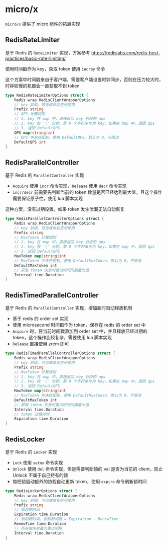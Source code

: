 # micro/x

`micro/x` 提供了 micro 组件的拓展实现

## RedisRateLimiter

基于 Redis 的 `RateLimiter` 实现，方案参考 <https://redislabs.com/redis-best-practices/basic-rate-limiting/>

使用时间戳作为 key，获取 token 使用 `incrby` 命令

这个方案中时间戳来自于客户端，需要客户端设置时钟同步，否则在压力较大时，时钟较慢的机器会一直获取不到 token

```go
type RedisRateLimiterOptions struct {
	Redis wrap.RedisClientWrapperOptions
	// key 前缀，可当成命名空间使用
	Prefix string
	// QPS 计算规则
	// 1. key 在 map 中，直接返回 key 对应的 qps
	// 2. key 按 '|' 分割，第 0 个字符串作为 key，如果在 map 中，返回 qps
	// 3. 返回 DefaultQPS
	QPS map[string]int
	// QPS 中未匹配到，使用 DefaultQPS，默认为 0，不限流
	DefaultQPS int
}
```

## RedisParallelController

基于 Redis 的 `ParallelController` 实现

- `Acquire` 使用 `incr` 命令实现，`Release` 使用 `decr` 命令实现
- `incr/decr` 前需要先判断当前的 token 数量是否已经达到最大值，且这个操作需要保证原子性，使用 lua 脚本实现

这种方案，没有过期设置，如果 token 发生泄漏无法自动恢复

```go
type RedisParallelControllerOptions struct {
	Redis wrap.RedisClientWrapperOptions
	// key 前缀，可当成命名空间使用
	Prefix string
	// MaxToken 计算规则
	// 1. key 在 map 中，直接返回 key 对应的 qps
	// 2. key 按 '|' 分割，第 0 个字符串作为 key，如果在 map 中，返回 qps
	// 3. 返回 DefaultQPS
	MaxToken map[string]int
	// MaxToken 中未匹配到，使用 DefaultMaxToken，默认为 0，不限流
	DefaultMaxToken int
	// 获取 token 失败时重试时间间隔最大值
	Interval time.Duration
}
```

## RedisTimedParallelController

基于 Redis 的 `ParallelController` 实现，增加超时自动释放机制

- 基于 redis 的 order set 实现
- 使用 microsecond 时间戳作为 token，保存在 redis 的 order set 中
- `Acquire` 时，将当前时间戳添加到 order set 中，并且释放已经过期的 token，这个操作比较复杂，需要使用 lua 脚本实现
- `Release` 直接使用 zrem 即可

```go
type RedisTimedParallelControllerOptions struct {
	Redis wrap.RedisClientWrapperOptions
	// key 前缀，可当成命名空间使用
	Prefix string
	// MaxToken 计算规则
	// 1. key 在 map 中，直接返回 key 对应的 qps
	// 2. key 按 '|' 分割，第 0 个字符串作为 key，如果在 map 中，返回 qps
	// 3. 返回 DefaultQPS
	MaxToken map[string]int
	// MaxToken 中未匹配到，使用 DefaultMaxToken，默认为 0，不限流
	DefaultMaxToken int
	// 获取 token 失败时重试时间间隔最大值
	Interval time.Duration
	// token 过期时间
	Expiration time.Duration
}
```

## RedisLocker

基于 Redis 的 `Locker` 实现

- `Lock` 使用 `setnx` 命令实现
- `Unlock` 使用 `del` 命令实现，但是需要判断锁的 val 是否为当前的 client，防止 Unlock 不属于自己持有的锁
- 每把锁启动额外的协程自动更新 token，使用 `expire` 命令刷新锁时间

```go
type RedisLockerOptions struct {
	Redis wrap.RedisClientWrapperOptions
	// key 前缀，可当成命名空间使用
	Prefix string
	// 锁过期时间
	Expiration time.Duration
	// 锁刷新时间，锁刷新间隔 = Expiration - RenewTime
	RenewTime time.Duration
	// 所获取失败最大重试间隔
	Interval time.Duration
}
```